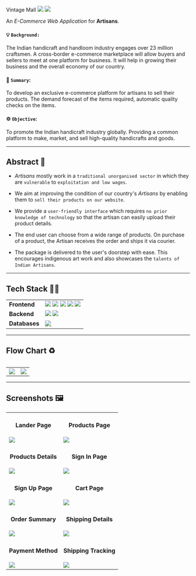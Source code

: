 Vintage Mall
<img src="https://forthebadge.com/images/badges/open-source.svg" />  <img src="https://forthebadge.com/images/badges/built-by-developers.svg" />  



An *E-Commerce Web Application* for **Artisans**.

#### :bulb: `Background:` 
 
 The Indian handicraft and handloom industry engages over 23 million craftsmen. A cross-border e-commerce marketplace will allow buyers and sellers to meet at one platform for business. It will help in growing their business and the overall economy of our country. 


#### :open_book: `Summary`: 

  To develop an exclusive e-commerce platform for artisans to sell their products. The demand forecast of the items required, automatic quality checks on the items. 


#### :gear: `Objective`: 

  To promote the Indian handicraft industry globally. Providing a common platform to make, market, and sell high-quality handicrafts and goods.


---

## Abstract :scroll:

- *Artisans* mostly work in a `traditional unorganised sector` in which they are `vulnerable` to `exploitation and low wages`.


- We aim at improving the condition of our country's *Artisans* by enabling them to `sell their products on our website`. 


- We provide a `user-friendly interface` which requires `no prior knowledge of technology` so that the artisan can easily upload their product details.


- The end user can choose from a wide range of products. On purchase of a product, the Artisan receives the order and ships it via courier. 


- The package is delivered to the user's doorstep with ease. This encourages indigenous art work and also showcases the `talents of Indian Artisans`.


---

## Tech Stack :technologist:

<table>
  <tr>
    <td><strong>Frontend</strong></td>
    <td>
      <img src="https://img.shields.io/badge/HTML5-E34F26?style=for-the-badge&logo=html5&logoColor=white"/>
      <img src="https://img.shields.io/badge/CSS3-1572B6?style=for-the-badge&logo=css3&logoColor=white"/>
      <img src="https://img.shields.io/badge/JavaScript-323330?style=for-the-badge&logo=javascript&logoColor=F7DF1E"/>
      <img src="https://img.shields.io/badge/Bootstrap-563D7C?style=for-the-badge&logo=bootstrap&logoColor=white"/>
      <img src="https://img.shields.io/badge/React-20232A?style=for-the-badge&logo=react&logoColor=61DAFB"/> 
    </td>
  </tr>
  <tr>
    <td><strong>Backend</strong></td>
    <td>
      <img src="https://img.shields.io/badge/Node.js-339933?style=for-the-badge&logo=nodedotjs&logoColor=white"/> 
      <img src="https://img.shields.io/badge/Express.js-000000?style=for-the-badge&logo=express&logoColor=white"/>
    </td>
  </tr>
  <tr>
    <td><strong>Databases</strong></td>
    <td>
      <img src="https://img.shields.io/badge/MongoDB-4EA94B?style=for-the-badge&logo=mongodb&logoColor=white"/>
    </td>
  </tr>
<table>


---

## Flow Chart :recycle:

<table>
  <tr>
    <td> <img src="https://user-images.githubusercontent.com/76843281/186945558-9031a133-6a00-41ac-84a7-208fe739edbe.png"> </td>
    <td> <img src="https://github.com/kiruba-r11/ArtiZone-iTech_HackFest/blob/main/Flow%20Charts/WireFrame.jpeg"/> </td>
  </tr>
</table>


---

## Screenshots :framed_picture:

<table>
  <tr>
    <td>
     <h4 align="center">Lander Page</h4>
     <img src="https://github.com/kiruba-r11/ArtiZone-iTech_HackFest/blob/main/Screenshots/Lander.png"/>
    </td>
    <td>
     <h4 align="center">Products Page</h4>
     <img src="https://github.com/kiruba-r11/ArtiZone-iTech_HackFest/blob/main/Screenshots/Products_1.png"/>
    </td>
  </tr>
  <tr>
    <td>
     <h4 align="center">Products Details</h4>
     <img src="https://github.com/kiruba-r11/ArtiZone-iTech_HackFest/blob/main/Screenshots/Product_Details.png"/>
    </td>
    <td>
     <h4 align="center">Sign In Page</h4>
     <img src="https://github.com/kiruba-r11/ArtiZone-iTech_HackFest/blob/main/Screenshots/Sign_In.png"/>
    </td>
  </tr>
  <tr>
    <td>
     <h4 align="center">Sign Up Page</h4>
     <img src="https://github.com/kiruba-r11/ArtiZone-iTech_HackFest/blob/main/Screenshots/Sign_Up.png"/>
    </td>
    <td>
     <h4 align="center">Cart Page</h4>
     <img src="https://github.com/kiruba-r11/ArtiZone-iTech_HackFest/blob/main/Screenshots/Cart.png"/>
    </td>
  </tr>
  <tr>
    <td>
     <h4 align="center">Order Summary</h4>
     <img src="https://github.com/kiruba-r11/ArtiZone-iTech_HackFest/blob/main/Screenshots/Order_Summary.png"/>
    </td>
    <td>
     <h4 align="center">Shipping Details</h4>
     <img src="https://github.com/kiruba-r11/ArtiZone-iTech_HackFest/blob/main/Screenshots/Shipping_Details.png"/>
    </td>
  </tr>
  <tr>
    <td>
     <h4 align="center">Payment Method</h4>
     <img src="https://github.com/kiruba-r11/ArtiZone-iTech_HackFest/blob/main/Screenshots/Payment_Method.png"/>
    </td>
    <td>
     <h4 align="center">Shipping Tracking</h4>
     <img src="https://github.com/kiruba-r11/ArtiZone-iTech_HackFest/blob/main/Screenshots/Shippin_Tracking.png"/>
    </td>
  </tr>
</table>
